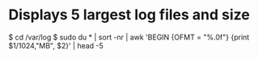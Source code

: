 <!-- TITLE: Du -->
<!-- SUBTITLE: A quick summary of Du -->

# Displays 5 largest log files and size

$ cd /var/log
$ sudo du * | sort -nr | awk 'BEGIN {OFMT = "%.0f"} {print $1/1024,"MB", $2}' | head -5